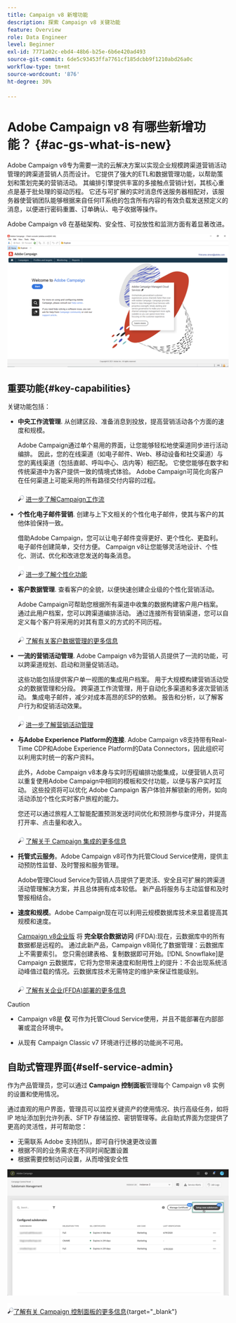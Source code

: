 ```yaml
---
title: Campaign v8 新增功能
description: 探索 Campaign v8 关键功能
feature: Overview
role: Data Engineer
level: Beginner
exl-id: 7771a02c-ebd4-48b6-b25e-6b6e420ad493
source-git-commit: 6de5c93453ffa7761cf185dcbb9f1210abd26a0c
workflow-type: tm+mt
source-wordcount: '876'
ht-degree: 30%

---
```


# Adobe Campaign v8 有哪些新增功能？ {#ac-gs-what-is-new}

Adobe Campaign v8专为需要一流的云解决方案以实现企业规模跨渠道营销活动管理的跨渠道营销人员而设计。 它提供了强大的ETL和数据管理功能，以帮助策划和策划完美的营销活动。 其编排引擎提供丰富的多接触点营销计划，其核心重点是基于批处理的驱动历程。 它还与可扩展的实时消息传送服务器相配对，该服务器使营销团队能够根据来自任何IT系统的包含所有内容的有效负载发送预定义的消息，以便进行密码重置、订单确认、电子收据等操作。

Adobe Campaign v8 在基础架构、安全性、可投放性和监测方面有着显著改进。

![](assets/home-page.png)

## 重要功能{#key-capabilities}

关键功能包括：

* **中央工作流管理**. 从创建区段、准备消息到投放，提高营销活动各个方面的速度和规模。

   Adobe Campaign通过单个易用的界面，让您能够轻松地使渠道同步进行活动编排。 因此，您的在线渠道（如电子邮件、Web、移动设备和社交渠道）与您的离线渠道（包括直邮、呼叫中心、店内等）相匹配。 它使您能够在数字和传统渠道中为客户提供一致的情境式体验。 Adobe Campaign可简化向客户在任何渠道上可能采用的所有路径交付内容的过程。

   ![](../assets/do-not-localize/glass.png) [进一步了解Campaign工作流](../config/workflows.md)

* **个性化电子邮件营销**. 创建与上下文相关的个性化电子邮件，使其与客户的其他体验保持一致。

   借助Adobe Campaign，您可以让电子邮件变得更好、更个性化、更盈利。 电子邮件创建简单，交付方便。 Campaign v8让您能够灵活地设计、个性化、测试、优化和改进您发送的每条消息。

   ![](../assets/do-not-localize/glass.png) [进一步了解个性化功能](create-message.md)

* **客户数据管理**. 查看客户的全貌，以便快速创建企业级的个性化营销活动。

   Adobe Campaign可帮助您根据所有渠道中收集的数据构建客户用户档案。 通过此用户档案，您可以跨渠道编排活动。 通过连接所有营销渠道，您可以自定义每个客户将采用的对其有意义的方式的不同历程。

   ![](../assets/do-not-localize/glass.png) [了解有关客户数据管理的更多信息](audiences.md)

* **一流的营销活动管理**. Adobe Campaign v8为营销人员提供了一流的功能，可以跨渠道规划、启动和测量促销活动。

   这些功能包括提供客户单一视图的集成用户档案。 用于大规模构建营销活动受众的数据管理和分段。 跨渠道工作流管理，用于自动化多渠道和多波次营销活动。 集成电子邮件，减少对成本高昂的ESP的依赖。 报告和分析，以了解客户行为和促销活动效果。

   ![](../assets/do-not-localize/glass.png) [进一步了解营销活动管理](campaigns.md)


* **与Adobe Experience Platform的连接**. Adobe Campaign v8支持带有Real-Time CDP和Adobe Experience Platform的Data Connectors，因此组织可以利用实时统一的客户资料。

   此外，Adobe Campaign v8本身与实时历程编排功能集成，以便营销人员可以重复使用Adobe Campaign中相同的模板和交付功能，以便与客户实时互动。 这些投资将可以优化 Adobe Campaign 客户体验并解锁新的用例，如向活动添加个性化实时客户旅程的能力。

   您还可以通过旅程人工智能配置预测发送时间优化和预测参与度评分，并提高打开率、点击量和收入。

   ![](../assets/do-not-localize/glass.png) [了解关于 Campaign 集成的更多信息](../connect/integration.md)


* **托管式云服务**。Adobe Campaign v8可作为托管Cloud Service使用，提供主动预防性监督、及时警报和服务管理。

   Adobe管理Cloud Service为营销人员提供了更灵活、安全且可扩展的跨渠道活动管理解决方案，并且总体拥有成本较低。 新产品将服务与主动监督和及时警报相结合。

* **速度和规模**。Adobe Campaign现在可以利用云规模数据库技术来显着提高其规模和速度。

   [Campaign v8企业版](../architecture/enterprise-deployment.md) 将 **完全联合数据访问** (FFDA):现在，云数据库中的所有数据都是远程的。 通过此新产品，Campaign v8简化了数据管理：云数据库上不需要索引。 您只需创建表格、复制数据即可开始。[!DNL Snowflake]是 Campaign 云数据库，它将为您带来速度和耐用性上的提升：不会出现系统活动峰值过载的情况。云数据库技术无需特定的维护来保证性能级别。

   ![](../assets/do-not-localize/glass.png) [了解有关企业(FFDA)部署的更多信息](../architecture/enterprise-deployment.md)


>[!CAUTION]
>
>* Campaign v8是 **仅** 可作为托管Cloud Service使用，并且不能部署在内部部署或混合环境中。
>
>* 从现有 Campaign Classic v7 环境进行迁移的功能尚不可用。




## 自助式管理界面{#self-service-admin}

作为产品管理员，您可以通过 **Campaign 控制面板**&#x200B;管理每个 Campaign v8 实例的设置和使用情况。

通过直观的用户界面，管理员可以监控关键资产的使用情况、执行高级任务，如将 IP 地址添加到允许列表、SFTP 存储监控、密钥管理等。此自助式界面为您提供了更高的灵活性，并可帮助您：

* 无需联系 Adobe 支持团队，即可自行快速更改设置
* 根据不同的业务需求在不同时间配置设置
* 根据需要控制访问设置，从而增强安全性

![](assets/subdomain1.png)

![](../assets/do-not-localize/glass.png)[了解有关 Campaign 控制面板的更多信息](https://experienceleague.adobe.com/docs/control-panel/using/discover-control-panel/key-features.html?lang=zh-Hans){target=&quot;_blank&quot;}



